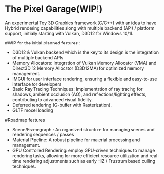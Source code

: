 # The Pixel Garage(WIP!)

An experimental Toy 3D Graphics framework (C/C++) with an idea to have Hybrid rendering capabilities along with multiple backend (API) / platform support, initially starting with Vulkan, D3D12 for Windows 10/11. 

#WIP for the initial planned features :
* D3D12 & Vulkan backend which is the key to its design is the integration of multiple backend APIs
* Memory Allocators: Integration of Vulkan Memory Allocator (VMA) and Direct3D 12 Memory Allocator (D3D12MA) for optimized memory management.
* IMGUI for user interface rendering, ensuring a flexible and easy-to-use interface for developers
* Basic Ray Tracing Techniques: Implementation of ray tracing for shadows, ambient occlusion (AO), and reflections/lighting effects, contributing to advanced visual fidelity.
* Deferred rendering (G-buffer with Rasterization).
* GLTF model loading

#Roadmap features
* Scene/Framegraph : An organized structure for managing scenes and rendering sequences / passes
* Material Pipeline: A robust pipeline for material processing and management.
* GPU Controlled Rendering: employ GPU-driven techniques to manage rendering tasks, allowing for more efficient resource utilization and real-time rendering adjustments such as early HiZ / Frustrum based culling techniques.


